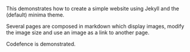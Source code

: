 This demonstrates how to create a simple website using Jekyll and the (default) minima theme.

Several pages are composed in markdown which display images, modify the image size and use an image as a link to another page.

Codefence is demonstrated.
